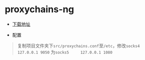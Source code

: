 # proxychains-ng

- [下载地址](https://github.com/rofl0r/proxychains-ng)

- 配置
> 复制项目文件夹下`src/proxychains.conf`至`/etc`，修改`socks4   127.0.0.1 9050`
> 为`socks5     127.0.0.1 1080`
